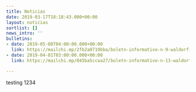 ```yaml
---
title: Noticias
date: 2019-03-17T18:18:43.000+00:00
layout: noticias
sortlist: []
news_intro: ''
bulletins:
- date: 2019-05-08T04:00:00.000+00:00
  link: https://mailchi.mp/2fb2a0719bba/boletn-informativo-n-9-waldorf-pucn
- date: 2019-04-01T03:00:00.000+00:00
  link: https://mailchi.mp/045ba5ccaa27/boletn-informativo-n-13-waldorf-pucn

---
```

testing 1234